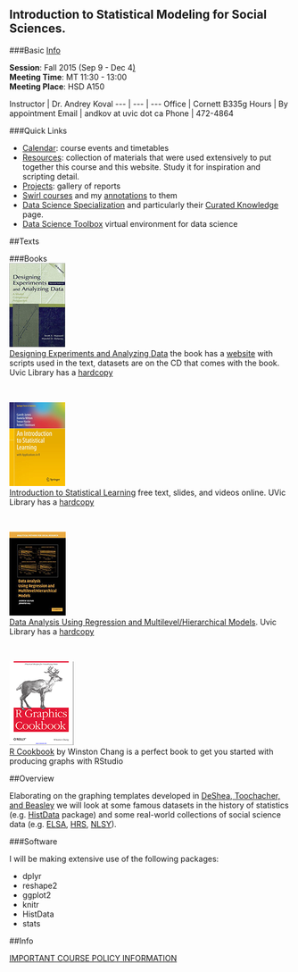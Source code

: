Introduction to Statistical Modeling  for Social Sciences. 
---



###Basic
[Info](#info)

**Session**:  	Fall 2015 (Sep 9 - Dec 4[)](https://github.com/andkov/psy532/edit/gh-pages/index.md)  
**Meeting Time**:		MT 11:30 - 13:00    
**Meeting Place**:		HSD A150  

Instructor | Dr. Andrey Koval
--- | --- | ---
Office       | Cornett B335g
Hours | By appointment
Email | andkov at uvic dot ca
Phone | 472-4864

###Quick Links
- [Calendar](./calendar.md): course events and timetables
- [Resources](./resources.md): collection of materials that were used extensively to put together this course and this website. Study it for inspiration and scripting detail.
- [Projects](./projects/README.md): gallery of reports
- [Swirl courses](https://github.com/swirldev/swirl_courses) and my [annotations](./materials/swirl/course_notes.md) to them 
- [Data Science Specialization](https://github.com/DataScienceSpecialization) and particularly their [Curated Knowledge](http://datasciencespecialization.github.io/curated/) page.  
- [Data Science Toolbox](http://datasciencetoolbox.org/) virtual environment for data science

##Texts

###Books 
</br>
[![Maxwell & Delaney](./materials/texts/images/maxwell.png)](http://www.amazon.com/Designing-Experiments-Analyzing-Data-Perspective/dp/0805837183/ref=sr_1_1?ie=UTF8&qid=1435939865&sr=8-1&keywords=maxwell+and+delaney&pebp=1435939865576&perid=1FN4621XSDDF6FZ9EX2N)   
[Designing Experiments and Analyzing Data](http://www.designingexperiments.com/) the book has a [website](http://www.designingexperiments.com/) with  scripts used in the text, datasets are on the CD that comes with the book. Uvic Library has a [hardcopy](http://voyager.library.uvic.ca/vwebv/holdingsInfo?bibId=1337909)

</br>
     
[![ISL](./materials/texts/images/isl.png)](http://www.amazon.com/Introduction-Statistical-Learning-Applications-Statistics/dp/1461471370/ref=sr_1_1?ie=UTF8&qid=1435938322&sr=8-1&keywords=introduction+to+statistical+learning)   
[Introduction to Statistical Learning](http://www-bcf.usc.edu/~gareth/ISL/) free text, slides, and videos online. UVic Library has a [hardcopy](http://voyager.library.uvic.ca/vwebv/holdingsInfo?bibId=3011282)

</br>

[![Gelman & Hill](./materials/texts/images/gelman.png)](http://www.amazon.com/Analysis-Regression-Multilevel-Hierarchical-Models/dp/052168689X/ref=sr_1_1?ie=UTF8&qid=1435941155&sr=8-1&keywords=gelman+and+hill&pebp=1435941155428&perid=00K1D3Y3KKE3XF87ED1B)     
[Data Analysis Using Regression and Multilevel/Hierarchical Models](http://www-bcf.usc.edu/~gareth/ISL/). Uvic Library has a [hardcopy](http://voyager.library.uvic.ca/vwebv/holdingsInfo?bibId=1553520)


</br>

[![R Cookbook](./materials/texts/images/chang.png)](http://www.amazon.ca/R-Graphics-Cookbook-Winston-Chang/dp/1449316956)   
[R Cookbook](http://shop.oreilly.com/product/9780596809164.do) by Winston Chang  is a perfect book to get you started with producing graphs with RStudio




##Overview

  
Elaborating on the graphing templates developed in [DeShea, Toochacher, and Beasley]() we  will look at some famous datasets in the history of statistics (e.g. [HistData]() package) and some real-world collections of social science data (e.g. [ELSA](), [HRS](), [NLSY]()).
  
###Software  

I will be making extensive use of the following packages:
   - dplyr  
   - reshape2  
   - ggplot2  
   - knitr  
   - HistData  
   - stats  
   

##Info
  

[IMPORTANT COURSE POLICY INFORMATION](./policy.md)




